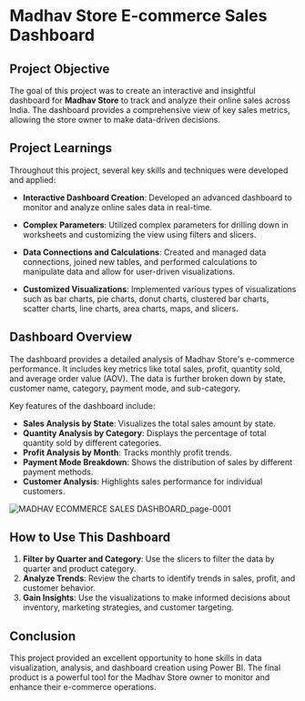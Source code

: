 # Madhav Store E-commerce Sales Dashboard

## Project Objective

The goal of this project was to create an interactive and insightful dashboard for **Madhav Store** to track and analyze their online sales across India. The dashboard provides a comprehensive view of key sales metrics, allowing the store owner to make data-driven decisions.

## Project Learnings

Throughout this project, several key skills and techniques were developed and applied:

- **Interactive Dashboard Creation**: Developed an advanced dashboard to monitor and analyze online sales data in real-time.
  
- **Complex Parameters**: Utilized complex parameters for drilling down in worksheets and customizing the view using filters and slicers.
  
- **Data Connections and Calculations**: Created and managed data connections, joined new tables, and performed calculations to manipulate data and allow for user-driven visualizations.
  
- **Customized Visualizations**: Implemented various types of visualizations such as bar charts, pie charts, donut charts, clustered bar charts, scatter charts, line charts, area charts, maps, and slicers.

## Dashboard Overview

The dashboard provides a detailed analysis of Madhav Store's e-commerce performance. It includes key metrics like total sales, profit, quantity sold, and average order value (AOV). The data is further broken down by state, customer name, category, payment mode, and sub-category.

Key features of the dashboard include:

- **Sales Analysis by State**: Visualizes the total sales amount by state.
- **Quantity Analysis by Category**: Displays the percentage of total quantity sold by different categories.
- **Profit Analysis by Month**: Tracks monthly profit trends.
- **Payment Mode Breakdown**: Shows the distribution of sales by different payment methods.
- **Customer Analysis**: Highlights sales performance for individual customers.

![MADHAV ECOMMERCE SALES DASHBOARD_page-0001](https://github.com/user-attachments/assets/cc17ec5a-f6d4-47c7-a6ae-6f0e66cfe207)

## How to Use This Dashboard

1. **Filter by Quarter and Category**: Use the slicers to filter the data by quarter and product category.
2. **Analyze Trends**: Review the charts to identify trends in sales, profit, and customer behavior.
3. **Gain Insights**: Use the visualizations to make informed decisions about inventory, marketing strategies, and customer targeting.

## Conclusion

This project provided an excellent opportunity to hone skills in data visualization, analysis, and dashboard creation using Power BI. The final product is a powerful tool for the Madhav Store owner to monitor and enhance their e-commerce operations.
